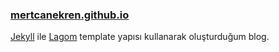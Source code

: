 ### [mertcanekren.github.io][blog]

[Jekyll][j] ile [Lagom][theme] template yapısı kullanarak oluşturduğum blog. 

[j]: http://jekyllrb.com/
[theme]: http://jekyllthemes.org/themes/lagom/
[blog]: http://mertcanekren.github.io